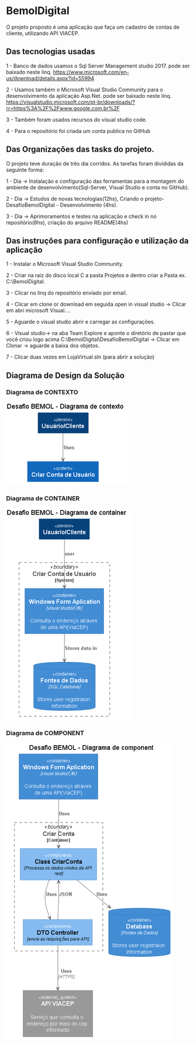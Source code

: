 # BemolDigital

O projeto proposto é uma aplicação que faça um cadastro de contas de cliente, utilizando API VIACEP.

## Das tecnologias usadas
1 - Banco de dados usamos o Sql Server Management studio 2017.
pode ser baixado neste linq. https://www.microsoft.com/en-us/download/details.aspx?id=55994

2 - Usamos também o Microsoft Visual Studio Community para o desenvolvimento da aplicação Asp.Net.
pode ser baixado neste linq. https://visualstudio.microsoft.com/pt-br/downloads/?rr=https%3A%2F%2Fwww.google.com.br%2F

3 - Também foram usados recursos do visual studio code.

4 - Para o repositório foi criada um conta publica no GitHub

## Das Organizações das tasks do projeto.
O projeto teve duração de três dia corridos.
As tarefas foram divididas da seguinte forma:

1 - Dia -> Instalação e configuração das ferramentas para a montagem do ambiente de desenvolvimento(Sql-Server, Visual Studio e conta no GitHub).

2 - Dia -> Estudos de novas tecnologias(12hs), Criando o projeto- DesafioBemolDigital - Desenvolvimento (4hs).

3 - Dia -> Aprimoramentos e testes na aplicação e check in no repositório(8hs), criação do arquivo README(4hs)

## Das instruções para configuração e utilização da aplicação

1 - Instalar o Microsoft Visual Studio Community.

2 - Criar na raiz do disco local C a pasta Projetos e dentro criar a Pasta ex. C:\BemolDigital.

3 - Clicar no linq do repositório enviado por email.

4 - Clicar em clone or download em seguida open in visual studio -> Clicar em abri microsoft Visual.... 

5 - Aguarde o visual studio abrir e carregar as configurações.

6 - Visual studio-> na aba Team Explore e aponte o diretório de pastar que você criou logo acima C:\BemolDigital\DesafioBemolDigital -> Clicar em Clonar -> aguarde a baixa dos objetos.

7 - Clicar duas vezes em LojaVirtual.sln (para abrir a solução)

## Diagrama de Design da Solução

### Diagrama de CONTEXTO
![Diagrama de Contexto](https://github.com/EudesAndrade/BemolDigital/blob/master/Diagrama%20de%20Contexto%20C4.png)

### Diagrama de CONTAINER
![Diagrama de Container](https://github.com/EudesAndrade/BemolDigital/blob/master/Diagrama%20de%20Container%20C4.png)

### Diagrama de COMPONENT
![Diagrama de Component](https://github.com/EudesAndrade/BemolDigital/blob/master/%40startuml%20%20Diagrama%20de%20component%20C4.png)

